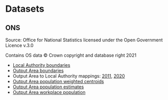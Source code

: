 # Datasets

## ONS

Source: Office for National Statistics licensed under the Open Government Licence v.3.0

Contains OS data © Crown copyright and database right 2021

- [Local Authority boundaries](https://geoportal.statistics.gov.uk/datasets/ons::local-authority-districts-december-2020-uk-bgc/about)
- [Output Area boundaries](https://geoportal.statistics.gov.uk/datasets/ons::output-areas-december-2011-boundaries-ew-bgc-1/about)
- Output Area to Local Authority mappings: [2011](https://geoportal.statistics.gov.uk/datasets/ons::output-area-to-lower-layer-super-output-area-to-middle-layer-super-output-area-to-local-authority-district-december-2011-lookup-in-england-and-wales/about), [2020](https://geoportal.statistics.gov.uk/datasets/ons::output-area-to-lower-layer-super-output-area-to-middle-layer-super-output-area-to-local-authority-district-december-2020-lookup-in-england-and-wales/about)
- [Output Area population weighted centroids](https://geoportal.statistics.gov.uk/datasets/ons::output-areas-december-2011-population-weighted-centroids-1/about)
- [Output Area population estimates](https://www.ons.gov.uk/peoplepopulationandcommunity/populationandmigration/populationestimates/datasets/censusoutputareaestimatesinthenortheastregionofengland)
- [Output Area workplace population](https://www.nomisweb.co.uk/datasets/1300_1)
